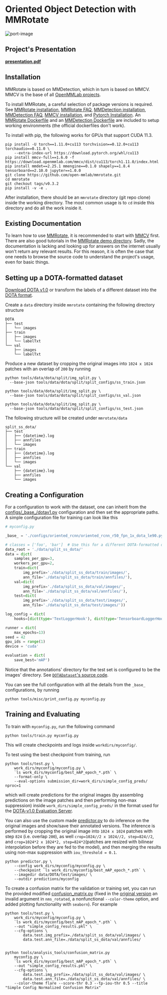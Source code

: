 # Oriented Object Detection with MMRotate

![port-image](../logo.png)

## Project's Presentation

[**presentation.pdf**](presentation.pdf)

## Installation

MMRotate is based on MMDetection, which in turn is based on MMCV. MMCV is the base of all [OpenMMLab projects](https://github.com/open-mmlab/).

To install MMRotate, a careful selection of package versions is required. See
[MMRotate installation](https://mmrotate.readthedocs.io/en/latest/install.html#installation),
[MMRotate FAQ](https://mmrotate.readthedocs.io/en/latest/faq.html),
[MMDetection installation](https://mmdetection.readthedocs.io/en/latest/get_started.html#installation),
[MMDetection FAQ](https://mmdetection.readthedocs.io/en/latest/faq.html),
[MMCV installation](https://mmcv.readthedocs.io/en/latest/get_started/installation.html),
and [Pytorch Installation](https://pytorch.org/get-started/previous-versions/). An [MMRotate Dockerfile](./docker/mmr/Dockerfile) and an [MMDetection Dockerfile](./docker/mmd/Dockerfile) are included to setup working environments (the official dockerfiles don't work).

To install with pip, the following works for GPUs that support CUDA 11.3.

```shell
pip install -U torch==1.11.0+cu113 torchvision==0.12.0+cu113 torchaudio==0.11.0 \
    --extra-index-url https://download.pytorch.org/whl/cu113
pip install mmcv-full==1.6.0 -f https://download.openmmlab.com/mmcv/dist/cu113/torch1.11.0/index.html
pip install mmdet==2.25.1 mmengine==0.1.0 shapely==1.8.4 tensorboard==2.10.0 jupyter==1.0.0
git clone https://github.com/open-mmlab/mmrotate.git
cd mmrotate
git checkout tags/v0.3.2
pip install -v -e .

```

After installation, there should be an `mmrotate` directory (git repo clone) inside the working directory. The most common usage is to `cd` inside this directory and do all the work inside it.

## Existing Documentation

To learn how to use [MMRotate](https://mmrotate.readthedocs.io/en/latest/), it is recommended to start with [MMCV](https://mmcv.readthedocs.io/en/latest/) first. There are also good tutorials in the [MMRotate demo directory](https://github.com/open-mmlab/mmrotate/tree/main/demo). Sadly, the documentation is lacking and looking up for answers on the internet usually won't return any relevant results. For this reason, it is often the case that one needs to browse the source code to understand the project's usage, even for basic things.

## Setting up a DOTA-formatted dataset

[Download DOTA v1.0](https://captain-whu.github.io/DOTA/) or transform the labels of a different dataset into the [DOTA format](https://mmrotate.readthedocs.io/en/latest/tutorials/customize_dataset.html).

Create a `data` directory inside `mmrotate` containing the following directory structure

```none
DOTA
├── test
│   └── images
├── train
│   ├── images
│   └── labelTxt
└── val
    ├── images
    └── labelTxt
```

Produce a new dataset by cropping the original images into `1024 x 1024` patches with an overlap of `200` by running

```shell
python tools/data/dota/split/img_split.py \
  --base-json tools/data/dota/split/split_configs/ss_train.json

python tools/data/dota/split/img_split.py \
  --base-json tools/data/dota/split/split_configs/ss_val.json

python tools/data/dota/split/img_split.py \
  --base-json tools/data/dota/split/split_configs/ss_test.json
```

The following structure will be created under `mmrotate/data`

```none
split_ss_dota/
├── test
│   ├── {datetime}.log
│   ├── annfiles
│   └── images
├── train
│   ├── {datetime}.log
│   ├── annfiles
│   └── images
└── val
    ├── {datetime}.log
    ├── annfiles
    └── images
```

## Creating a Configuration

For a configuration to work with the dataset, one can inherit from the [configs/\_base\_/dotav1.py](https://github.com/open-mmlab/mmrotate/blob/main/configs/_base_/datasets/dotav1.py) configuration and then set the appropriate paths. A simple configuration file for training can look like this

```python
# myconfig.py

_base_ = './configs/oriented_rcnn/oriented_rcnn_r50_fpn_1x_dota_le90.py'

# classes = ['foo', 'bar']  # Use this for a different DOTA-formatted dataset.
data_root = './data/split_ss_dota/'
data = dict(
    samples_per_gpu=3,
    workers_per_gpu=2,
    train=dict(
        img_prefix='./data/split_ss_dota/train/images/',
        ann_file='./data/split_ss_dota/train/annfiles/'),
    val=dict(
        img_prefix='./data/split_ss_dota/val/images/',
        ann_file='./data/split_ss_dota/val/annfiles/'),
    test=dict(
        img_prefix='./data/split_ss_dota/test/images/',
        ann_file='./data/split_ss_dota/test/images/'))

log_config = dict(
    hooks=[dict(type='TextLoggerHook'), dict(type='TensorboardLoggerHook')])

runner = dict(
    max_epochs=13)
seed = 42
gpu_ids = range(1)
device = 'cuda'

evaluation = dict(
    save_best='mAP')
```

Notice that the annotations' directory for the test set is configured to be the images' directory. See [`DOTADataset`'s source code](https://github.com/open-mmlab/mmrotate/blob/c62f148fcc2c8253218e67f2277cb8770bcd7df0/mmrotate/datasets/dota.py#L57).

You can see the full configuration with all the details from the `_base_` configurations, by running 

```shell
python tools/misc/print_config.py myconfig.py
```

## Training and Evaluating

To train with `myconfig.py`, run the following command

```shell
python tools/train.py myconfig.py
```

This will create checkpoints and logs inside `workdirs/myconfig/`.

To test using the best checkpoint from training, run

```shell
python tools/test.py \
    work_dirs/myconfig/myconfig.py \
    `ls work_dirs/myconfig/best_mAP_epoch_*.pth` \
    --format-only \
    --eval-options submission_dir=work_dirs/simple_config_preds/ nproc=1
```

which will create predictions for the original images (by assembling predictions on the image patches and then performing non-max suppression) inside `work_dirs/simple_config_preds/` in the format used for the [DOTA-v1.0 Evaluation Server](https://captain-whu.github.io/DOTA/evaluation.html).

You can also use the custom made [predictor.py](./predictor.py) to do inference on the original images and show/save their annotated versions. The inference is performed by cropping  the original image into `1024 x 1024` patches with step `824` (i.e. overlap `200`), as well `crop=1024//2 x 1024//2, step=824//2`, and `crop=1024*2 x 1024*2, step=824*2`(patches are resized with bilinear interpolation before they are fed to the model), and then merging the results using non-max suppression with `iou_threshold = 0.1`.

```shell
python predictor.py \
    --config work_dirs/myconfig/myconfig.py \
    --checkpoint `ls work_dirs/myconfig/best_mAP_epoch_*.pth` \
    --imagedir data/DOTA/test/images/ \
    --outdir predictions/myconfig
```

To create a confusion matrix for the validation or training set, you can run the provided modified [confusion_matrix.py](confusion_matrix.py) (fixed in the [original version](https://github.com/open-mmlab/mmrotate/blob/main/tools/analysis_tools/confusion_matrix.py) an invalid argument in `nms_rotated`, a nonfunctional `--color-theme` option, and added plotting functionality with `seaborn`).
For example

```shell
python tools/test.py \
    work_dirs/myconfig/myconfig.py \
    `ls work_dirs/myconfig/best_mAP_epoch_*.pth` \
    --out "simple_config_results.pkl" \
    --cfg-options \
        data.test.img_prefix=./data/split_ss_dota/val/images/ \
        data.test.ann_file=./data/split_ss_dota/val/annfiles/
    

python tools/analysis_tools/confusion_matrix.py
    myconfig.py \
    `ls work_dirs/myconfig/best_mAP_epoch_*.pth` \
    --out "simple_config_results.pkl" \
    --cfg-options \
        data.test.img_prefix=./data/split_ss_dota/val/images/ \
        data.test.ann_file=./data/split_ss_dota/val/annfiles/ \
    --color-theme flare --score-thr 0.3 --tp-iou-thr 0.5 --title "Simple Config Normalized Confusion Matrix"
```
